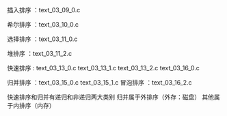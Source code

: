 插入排序 ：text_03_09_0.c

希尔排序 ：text_03_10_0.c

选择排序 ：text_03_11_0.c

堆排序   ：text_03_11_2.c

快速排序 : text_03_13_0.c
          text_03_13_1.c
          text_03_13_2.c
          text_03_16_0.c
          
归并排序 ：text_03_15_0.c
          text_03_15_1.c
冒泡排序 ：text_03_16_2.c

快速排序和归并有递归和非递归两大类别
归并属于外排序（外存：磁盘）  其他属于内排序（内存）
